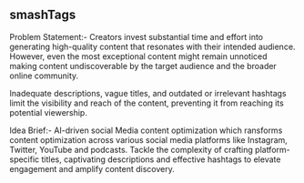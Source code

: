 ## smashTags
Problem Statement:- Creators invest substantial time and effort into generating high-quality content that resonates with their intended audience. However, even the most exceptional content might remain unnoticed making content undiscoverable by the target audience and the broader online community. 

Inadequate descriptions, vague titles, and outdated or irrelevant hashtags limit the visibility and reach of the content, preventing it from reaching its potential viewership.

Idea Brief:- AI-driven social Media content optimization which ransforms content optimization across various social media platforms like Instagram, Twitter, YouTube and podcasts. Tackle the complexity of crafting platform-specific titles, captivating descriptions and effective hashtags to elevate engagement and amplify content discovery.
